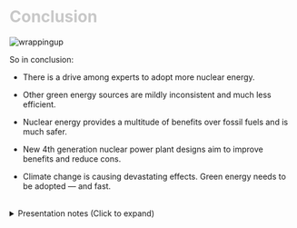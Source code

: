 <div class = "centered"><h1 style="color:#c8c8c8">Conclusion</h1></div>

![wrappingup](https://user-images.githubusercontent.com/95508525/167991807-46cff549-15f7-4a55-8a78-c2b60cdd7408.jpg)<br>

So in conclusion:


* There is a drive among experts to adopt more nuclear energy.


* Other green energy sources are mildly inconsistent and much less efficient.


* Nuclear energy provides a multitude of benefits over fossil fuels and is much safer.


* New 4th generation nuclear power plant designs aim to improve benefits and reduce cons.


* Climate change is causing devastating effects. Green energy needs to be adopted — and fast.



<br>

<div class = "centered">
<details style="text-align:left">
  <summary class="centered">Presentation notes (Click to expand)</summary>
 
 
  ```
  1. Briefly elaborate over points, mentioning important details of information covered
  2. Wrap-up
  3. Say goodbye to the audience!
  ```
 
 
</details>
</div>
